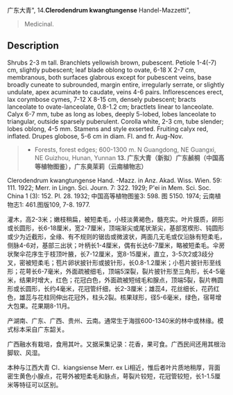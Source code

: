 广东大青",
14.**Clerodendrum kwangtungense** Handel-Mazzetti",

> Medicinal.

## Description
Shrubs 2-3 m tall. Branchlets yellowish brown, pubescent. Petiole 1-4(-7) cm, slightly pubescent; leaf blade oblong to ovate, 6-18 X  2-7 cm, membranous, both surfaces glabrous except for pubescent veins, base broadly cuneate to subrounded, margin entire, irregularly serrate, or slightly undulate, apex acuminate to caudate, veins 4-6 pairs. Inflorescences erect, lax corymbose cymes, 7-12 X   8-15 cm, densely pubescent; bracts  lanceolate to  ovate-lanceolate, 0.8-1.2 cm; bractlets linear to lanceolate. Calyx 6-7 mm, tube as long as lobes, deeply 5-lobed, lobes lanceolate to triangular, outside sparsely puberulent. Corolla white, 2-3 cm, tube slender; lobes oblong, 4-5 mm. Stamens and style exserted. Fruiting calyx red, inflated. Drupes globose, 5-6 cm in diam. Fl. and fr. Aug-Nov.

> * Forests, forest edges; 600-1300 m. N Guangdong, NE Guangxi, NE Guizhou, Hunan, Yunnan
**13. 广东大青（新拟）广东赪桐（中国高等植物图鉴），广东臭茉莉（云南植物志）**

Clerodendrum kwangtungense Hand. -Mazz. in Anz. Akad. Wiss. Wien. 59: 111. 1922; Merr. in Lingn. Sci. Journ. 7: 322. 1929; P'ei in Mem. Sci. Soc. China 1 (3): 152. Pl. 28. 1932; 中国高等植物图鉴3: 598. 图 5150. 1974; 云南植物志1: 461.图版109, 7-8. 1977.

灌木，高2-3米；嫩枝稍扁，被短柔毛，小枝淡黄褐色，髓充实。叶片膜质，卵形或长圆形，长6-18厘米，宽2-7厘米，顶端渐尖或尾状渐尖，基部宽楔形、钝圆形或少为近截形，全缘、有不规则的锯齿或微波状，两面几无毛或仅沿脉有短柔毛，侧脉4-6对，基部三出状；叶柄长1-4厘米，偶有长达6-7厘米，略被短柔毛。伞房状聚伞花序生于枝顶叶腋，长7-12厘米，宽8-15厘米，直立，3-5次2或3歧分叉，密被短柔毛；苞片卵状披针形或披针形，长0.8-1.2厘米；小苞片披针形至线形；花萼长6-7毫米，外面疏被细毛，顶端5深裂，裂片披针形至三角形，长4-5毫米，结果时增大，红色；花冠白色，外面疏被短绒毛和腺点，顶端5裂，裂片椭圆形或长圆形，长约4毫米，花冠管纤细，长2-3厘米；雄蕊4，花丝细长，花药红色，雄蕊与花柱同伸出花冠外，柱头2裂。核果球形，径5-6毫米，绿色，宿萼增大包果。花果期8-11月。

产湖南、广东、广西、贵州、云南。通常生于海拔600-1340米的林中或林缘。模式标本采自广东韶关。

广西融水有栽培，食用其叶。又据采集记录：花香，果可食。广西民间还用其根治脚软、风湿。

本种与江西大青 Cl．kiangsiense Merr. ex Li相近，惟后者叶片质地稍厚，背面密生黄色小腺点，花萼外被短柔毛和脉点，萼裂片较短，花冠管较短，长1-1.5厘米等特征可以区别。
